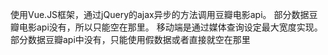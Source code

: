 使用Vue.JS框架，通过jQuery的ajax异步的方法调用豆瓣电影api。
部分数据豆瓣电影api没有，所以只能空在那里。
移动端是通过媒体查询设定最大宽度实现。
部分数据豆瓣api中没有，只能使用假数据或者直接就空在那里